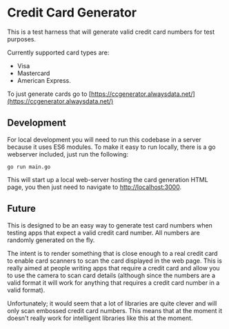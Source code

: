 # Credit Card Generator

This is a test harness that will generate valid credit card numbers for test purposes.

Currently supported card types are: 

- Visa
- Mastercard
- American Express.

To just generate cards go to [https://ccgenerator.alwaysdata.net/](https://ccgenerator.alwaysdata.net/)

## Development

For local development you will need to run this codebase in a server because it uses ES6 modules.  To make it easy to run locally, there is a go webserver included, just run the following:  

```golang
go run main.go
```

This will start up a local web-server hosting the card generation HTML page, you then just need to navigate to [http://localhost:3000](http://localhost:3000).

## Future

This is designed to be an easy way to generate test card numbers when testing apps that expect a valid credit card number.  All numbers are randomly generated on the fly.

The intent is to render something that is close enough to a real credit card to enable card scanners to scan the card displayed in the web page.  This is really aimed at people writing apps that require a credit card and allow you to use the camera to scan card details (although since the numbers are a valid format it will work for anything that requires a credit card number in a valid format).  

Unfortunately; it would seem that a lot of libraries are quite clever and will only scan embossed credit card numbers.  This means that at the moment it doesn't really work for intelligent libraries like this at the moment.